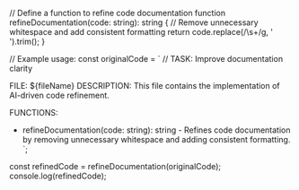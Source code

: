 // Define a function to refine code documentation
function refineDocumentation(code: string): string {
    // Remove unnecessary whitespace and add consistent formatting
    return code.replace(/\s+/g, ' ').trim();
}

// Example usage:
const originalCode = `
// TASK: Improve documentation clarity

FILE: ${fileName}
DESCRIPTION: This file contains the implementation of AI-driven code refinement.

FUNCTIONS:

* refineDocumentation(code: string): string - Refines code documentation by removing unnecessary whitespace and adding consistent formatting.
`;

const refinedCode = refineDocumentation(originalCode);
console.log(refinedCode);